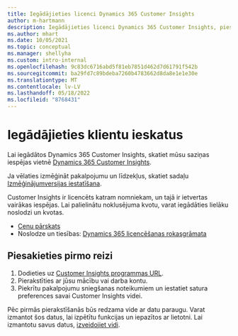 ```yaml
---
title: Iegādājieties licenci Dynamics 365 Customer Insights
author: m-hartmann
description: Iegādājieties licenci Dynamics 365 Customer Insights, piesakieties un iepazīstieties ar lietotni.
ms.author: mhart
ms.date: 10/05/2021
ms.topic: conceptual
ms.manager: shellyha
ms.custom: intro-internal
ms.openlocfilehash: 9c83dc6716abd5f81eb7851d462d7d61791f542b
ms.sourcegitcommit: ba29fd7c89bdeba7260b4783662d8da8e1e1e30e
ms.translationtype: MT
ms.contentlocale: lv-LV
ms.lasthandoff: 05/18/2022
ms.locfileid: "8768431"
---
```

# <a name="purchase-customer-insights"></a>Iegādājieties klientu ieskatus

Lai iegādātos Dynamics 365 Customer Insights, skatiet mūsu saziņas iespējas vietnē [Dynamics 365 Customer Insights](https://dynamics.microsoft.com/ai/customer-insights/).

Ja vēlaties izmēģināt pakalpojumu un līdzekļus, skatiet sadaļu [Izmēģinājumversijas iestatīšana](trial-signup.md).

Customer Insights ir licencēts katram nomniekam, un tajā ir ietvertas vairākas iespējas. Lai palielinātu noklusējuma kvotu, varat iegādāties lielāku noslodzi un kvotas.
- [Cenu pārskats](https://dynamics.microsoft.com/ai/customer-insights/pricing/)
- Noslodze un tiesības: [Dynamics 365 licencēšanas rokasgrāmata](https://go.microsoft.com/fwlink/?LinkId=866544)

## <a name="sign-in-for-the-first-time"></a>Piesakieties pirmo reizi

1. Dodieties uz [Customer Insights programmas URL](https://home.ci.ai.dynamics.com).
1. Pierakstīties ar jūsu mācību vai darba kontu.
1. Piekrītu pakalpojumu sniegšanas noteikumiem un iestatiet satura preferences savai Customer Insights videi.

Pēc pirmās pierakstīšanās būs redzama vide ar datu paraugu. Varat izmantot šos datus, lai izpētītu funkcijas un iepazītos ar lietotni. Lai izmantotu savus datus, [izveidojiet vidi](create-environment.md).
